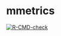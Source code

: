 # mmetrics

<!-- badges: start -->
[![R-CMD-check](https://github.com/rrrrn/mmetrics/actions/workflows/R-CMD-check.yaml/badge.svg)](https://github.com/rrrrn/mmetrics/actions/workflows/R-CMD-check.yaml)
<!-- badges: end -->


